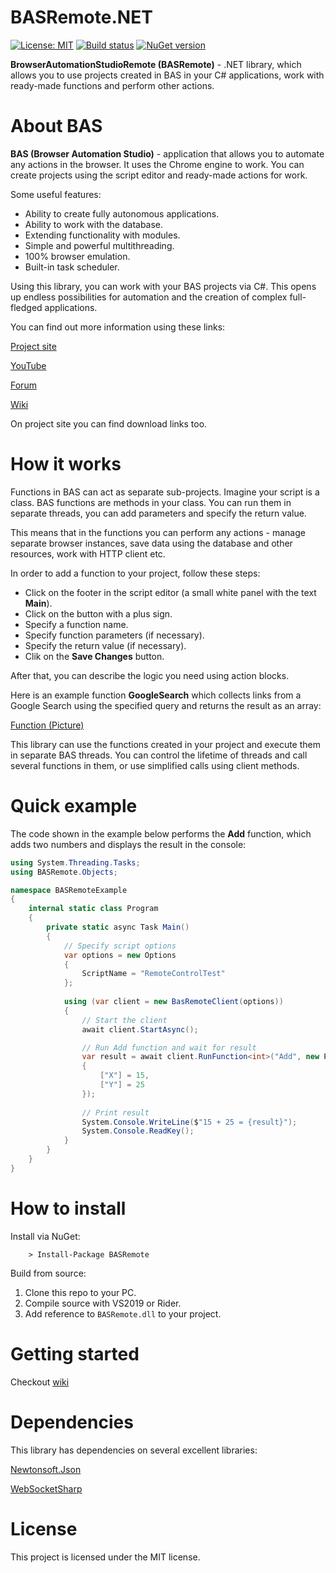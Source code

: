 # BASRemote.NET

[![License: MIT](https://img.shields.io/badge/License-MIT-yellow.svg)](https://opensource.org/licenses/MIT)
[![Build status](https://ci.appveyor.com/api/projects/status/se1coyoqblwm0imd?svg=true)](https://ci.appveyor.com/project/CheshireCaat/basremote-net)
[![NuGet version](https://badge.fury.io/nu/BASRemote.svg)](https://badge.fury.io/nu/BASRemote)

**BrowserAutomationStudioRemote (BASRemote)** - .NET library, which allows you to use projects created in BAS in your C# applications, work with ready-made functions and perform other actions.

# About BAS

**BAS (Browser Automation Studio)** - application that allows you to automate any actions in the browser. It uses the Chrome engine to work. You can create projects using the script editor and ready-made actions for work.

Some useful features:
* Ability to create fully autonomous applications.
* Ability to work with the database.
* Extending functionality with modules.
* Simple and powerful multithreading.
* 100% browser emulation.
* Built-in task scheduler.

Using this library, you can work with your BAS projects via C#. This opens up endless possibilities for automation and the creation of complex full-fledged applications.

You can find out more information using these links:

[Project site](https://bablosoft.com/shop/BrowserAutomationStudio#)

[YouTube](https://www.youtube.com/channel/UC_fHAkJk4dNj8gnFbt55tHg)

[Forum](https://community.bablosoft.com/)

[Wiki](http://wiki.bablosoft.com/)

On project site you can find download links too.

# How it works

Functions in BAS can act as separate sub-projects. Imagine your script is a class. BAS functions are methods in your class. You can run them in separate threads, you can add parameters and specify the return value. 

This means that in the functions you can perform any actions - manage separate browser instances, save data using the database and other resources, work with HTTP client etc.

In order to add a function to your project, follow these steps:
* Click on the footer in the script editor (a small white panel with the text **Main**).
* Click on the button with a plus sign.
* Specify a function name.
* Specify function parameters (if necessary).
* Specify the return value (if necessary).
* Clik on the **Save Changes** button.

After that, you can describe the logic you need using action blocks.

Here is an example function **GoogleSearch** which collects links from a Google Search using the specified query and returns the result as an array:

[Function (Picture)](https://imgur.com/9VuhEN9)

This library can use the functions created in your project and execute them in separate BAS threads. You can control the lifetime of threads and call several functions in them, or use simplified calls using client methods.

# Quick example

The code shown in the example below performs the **Add** function, which adds two numbers and displays the result in the console:

```csharp
using System.Threading.Tasks;
using BASRemote.Objects;

namespace BASRemoteExample
{
    internal static class Program
    {
        private static async Task Main()
        {
            // Specify script options
            var options = new Options
            {
                ScriptName = "RemoteControlTest"
            };
            
            using (var client = new BasRemoteClient(options))
            {
                // Start the client
                await client.StartAsync();

                // Run Add function and wait for result
                var result = await client.RunFunction<int>("Add", new Params
                {
                    ["X"] = 15,
                    ["Y"] = 25
                });
                
                // Print result
                System.Console.WriteLine($"15 + 25 = {result}");
                System.Console.ReadKey();
            }
        }
    }
}
```

# How to install

Install via NuGet:

```
	> Install-Package BASRemote
```

Build from source:

1. Clone this repo to your PC.
2. Compile source with VS2019 or Rider.
3. Add reference to ```BASRemote.dll``` to your project.

# Getting started

Checkout [wiki](https://github.com/CheshireCaat/BASRemote.NET/wiki)

# Dependencies
This library has dependencies on several excellent libraries:

[Newtonsoft.Json](https://github.com/JamesNK/Newtonsoft.Json)

[WebSocketSharp](https://github.com/sta/websocket-sharp)

# License
This project is licensed under the MIT license.